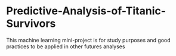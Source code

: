 # Predictive-Analysis-of-Titanic-Survivors
This machine learning mini-project is for study purposes and good practices to be applied in other futures analyses 
